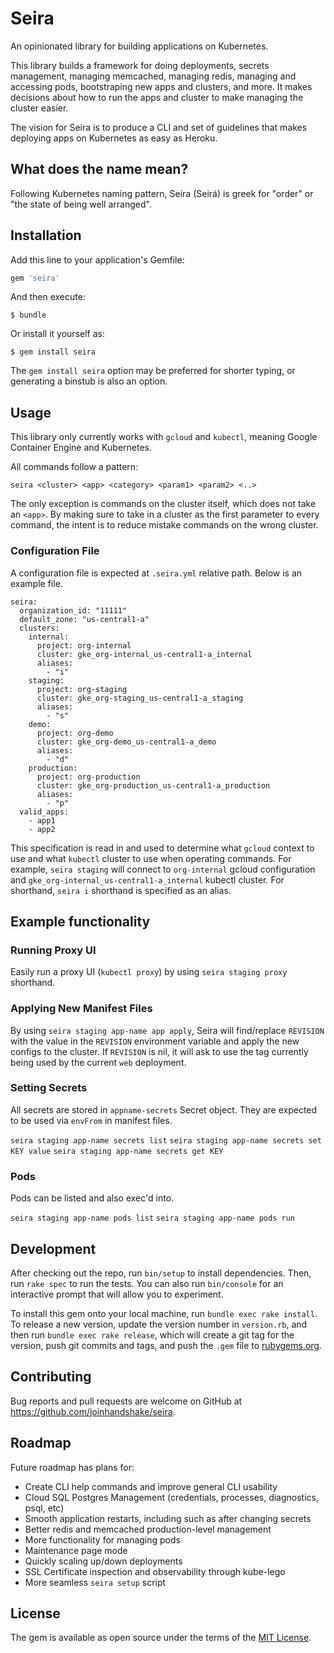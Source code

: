 # Seira

An opinionated library for building applications on Kubernetes. 

This library builds a framework for doing deployments, secrets management, managing memcached, managing redis, managing and accessing pods, bootstraping new apps and clusters, and more. It makes decisions about how to run the apps and cluster to make managing the cluster easier.

The vision for Seira is to produce a CLI and set of guidelines that makes deploying apps on Kubernetes as easy as Heroku.

## What does the name mean?

Following Kubernetes naming pattern, Seira (Seirá) is greek for "order" or "the state of being well arranged".

## Installation

Add this line to your application's Gemfile:

```ruby
gem 'seira'
```

And then execute:

    $ bundle

Or install it yourself as:

    $ gem install seira

The `gem install seira` option may be preferred for shorter typing, or generating a binstub is also an option.

## Usage

This library only currently works with `gcloud` and `kubectl`, meaning Google Container Engine and Kubernetes.

All commands follow a pattern:

`seira <cluster> <app> <category> <param1> <param2> <..>`

The only exception is commands on the cluster itself, which does not take an `<app>`. By making sure to take in a cluster as the first parameter to every command, the intent is to reduce mistake commands on the wrong cluster.

### Configuration File

A configuration file is expected at `.seira.yml` relative path. Below is an example file.

```
seira:
  organization_id: "11111"
  default_zone: "us-central1-a"
  clusters:
    internal:
      project: org-internal
      cluster: gke_org-internal_us-central1-a_internal
      aliases:
        - "i"
    staging:
      project: org-staging
      cluster: gke_org-staging_us-central1-a_staging
      aliases:
        - "s"
    demo:
      project: org-demo
      cluster: gke_org-demo_us-central1-a_demo
      aliases:
        - "d"
    production:
      project: org-production
      cluster: gke_org-production_us-central1-a_production
      aliases:
        - "p"
  valid_apps:
    - app1
    - app2
```

This specification is read in and used to determine what `gcloud` context to use and what `kubectl` cluster to use when operating commands. For example, `seira staging` will connect to `org-internal` gcloud configuration and `gke_org-internal_us-central1-a_internal` kubectl cluster. For shorthand, `seira i` shorthand is specified as an alias.

## Example functionality

### Running Proxy UI

Easily run a proxy UI (`kubectl proxy`) by using `seira staging proxy` shorthand.

### Applying New Manifest Files

By using `seira staging app-name app apply`, Seira will find/replace `REVISION` with the value in the `REVISION` environment variable and apply the new configs to the cluster. If `REVISION` is nil, it will ask to use the tag currently being used by the current `web` deployment.

### Setting Secrets

All secrets are stored in `appname-secrets` Secret object. They are expected to be used via `envFrom` in manifest files.

`seira staging app-name secrets list`
`seira staging app-name secrets set KEY value`
`seira staging app-name secrets get KEY`

### Pods

Pods can be listed and also exec'd into.

`seira staging app-name pods list`
`seira staging app-name pods run`

## Development

After checking out the repo, run `bin/setup` to install dependencies. Then, run `rake spec` to run the tests. You can also run `bin/console` for an interactive prompt that will allow you to experiment.

To install this gem onto your local machine, run `bundle exec rake install`. To release a new version, update the version number in `version.rb`, and then run `bundle exec rake release`, which will create a git tag for the version, push git commits and tags, and push the `.gem` file to [rubygems.org](https://rubygems.org).

## Contributing

Bug reports and pull requests are welcome on GitHub at https://github.com/joinhandshake/seira.

## Roadmap

Future roadmap has plans for:

- Create CLI help commands and improve general CLI usability
- Cloud SQL Postgres Management (credentials, processes, diagnostics, psql, etc)
- Smooth application restarts, including such as after changing secrets
- Better redis and memcached production-level management
- More functionality for managing pods
- Maintenance page mode
- Quickly scaling up/down deployments
- SSL Certificate inspection and observability through kube-lego
- More seamless `seira setup` script


## License

The gem is available as open source under the terms of the [MIT License](http://opensource.org/licenses/MIT).

